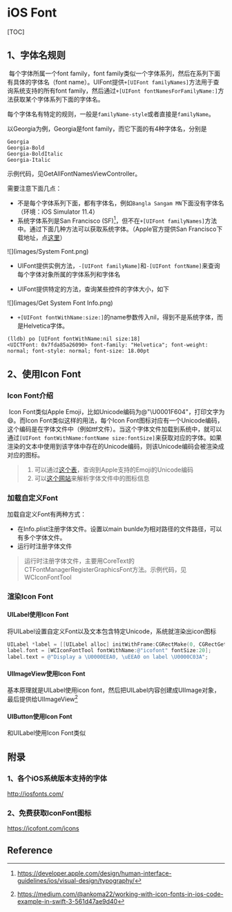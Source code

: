 # iOS Font

[TOC]



## 1、字体名规则

​       每个字体所属一个font family，font family类似一个字体系列，然后在系列下面有具体的字体名（font name）。UIFont提供`+[UIFont familyNames]`方法用于查询系统支持的所有font family，然后通过`+[UIFont fontNamesForFamilyName:]`方法获取某个字体系列下面的字体名。

​      每个字体名有特定的规则，一般是`familyName-style`或者直接是`familyName`。

以Georgia为例，Georgia是font family，而它下面的有4种字体名，分别是

```
Georgia
Georgia-Bold
Georgia-BoldItalic
Georgia-Italic
```



示例代码，见GetAllFontNamesViewController。



需要注意下面几点：

* 不是每个字体系列下面，都有字体名，例如`Bangla Sangam MN`下面没有字体名（环境：iOS Simulator 11.4）
* 系统字体系列是San Francisco (SF)[^1]，但不在`+[UIFont familyNames]`方法中。通过下面几种方法可以获取系统字体。（Apple官方提供San Francisco下载地址，点[这里](https://developer.apple.com/fonts/ )）

![](images/System Font.png)

* UIFont提供实例方法，`-[UIFont familyName]`和`-[UIFont fontName]`来查询每个字体对象所属的字体系列和字体名

* UIFont提供特定的方法，查询某些控件的字体大小，如下

![](images/Get System Font Info.png)

* `+[UIFont fontWithName:size:]`的name参数传入nil，得到不是系统字体，而是Helvetica字体。

```
(lldb) po [UIFont fontWithName:nil size:18]
<UICTFont: 0x7fda85a26090> font-family: "Helvetica"; font-weight: normal; font-style: normal; font-size: 18.00pt
```



## 2、使用Icon Font

### Icon Font介绍

​       Icon Font类似Apple Emoji，比如Unicode编码为@"\U0001F604"，打印文字为😄。而Icon Font类似这样的用法，每个Icon Font图标对应有一个Unicode编码，这个编码是在字体文件中（例如ttf文件）。当这个字体文件加载到系统中，就可以通过`[UIFont fontWithName:fontName size:fontSize]`来获取对应的字体。如果渲染的文本中使用到该字体中存在的Unicode编码，则该Unicode编码会被渲染成对应的图标。



> 1. 可以通过[这个表](https://unicode.org/emoji/charts/full-emoji-list.html)，查询到Apple支持的Emoji的Unicode编码
> 2. 可以[这个网站](https://char-map.herokuapp.com/)来解析字体文件中的图标信息



### 加载自定义Font

加载自定义Font有两种方式：

* 在Info.plist注册字体文件。设置以main bunlde为相对路径的文件路径，可以有多个字体文件。
* 运行时注册字体文件

> 运行时注册字体文件，主要用CoreText的CTFontManagerRegisterGraphicsFont方法。示例代码，见WCIconFontTool



### 渲染Icon Font



#### UILabel使用Icon Font

将UILabel设置自定义Font以及文本包含特定Unicode，系统就渲染出icon图标

```objective-c
UILabel *label = [[UILabel alloc] initWithFrame:CGRectMake(0, CGRectGetMaxY(_labelUseFontResigteredInfoPlist.frame), screenSize.width, 60)];
label.font = [WCIconFontTool fontWithName:@"icofont" fontSize:20];
label.text = @"Display a \U0000EEA0, \uEEA0 on label \U0000C03A";
```



#### UIImageView使用Icon Font

基本原理就是UILabel使用icon font，然后把UILabel内容创建成UIImage对象，最后提供给UIImageView[^2]



#### UIButton使用Icon Font

和UILabel使用Icon Font类似





## 附录

### 1、各个iOS系统版本支持的字体

http://iosfonts.com/



### 2、免费获取IconFont图标

https://icofont.com/icons







## Reference

[^1]: https://developer.apple.com/design/human-interface-guidelines/ios/visual-design/typography/

[^2]:https://medium.com/@ankoma22/working-with-icon-fonts-in-ios-code-example-in-swift-3-561d47ae9d40







